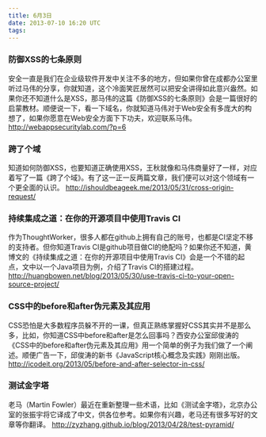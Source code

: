```yaml
---
title: 6月3日
date: 2013-07-10 16:20 UTC
tags:
---
```

### 防御XSS的七条原则
安全一直是我们在企业级软件开发中关注不多的地方，但如果你曾在成都办公室里听过马伟的分享，你就知道，这个冷面笑匠居然可以把安全讲得如此意兴盎然。如果你还不知道什么是XSS，那马伟的这篇《防御XSS的七条原则》会是一篇很好的启蒙教材。顺便说一下，看一下域名，你就知道马伟对于Web安全有多庞大的构想了，如果你愿意在Web安全方面下下功夫，欢迎联系马伟。
http://webappsecuritylab.com/?p=6

### 跨了个域
知道如何防御XSS，也要知道正确使用XSS，王秋就像和马伟商量好了一样，对应着写了一篇《跨了个域》。有了这一正一反两篇文章，我们便可以对这个领域有一个更全面的认识。
http://ishouldbeageek.me/2013/05/31/cross-origin-request/

### 持续集成之道：在你的开源项目中使用Travis CI
作为ThoughtWorker，很多人都在github上拥有自己的账号，也都是CI坚定不移的支持者。但你知道Travis CI是github项目做CI的绝配吗？如果你还不知道，黄博文的《持续集成之道：在你的开源项目中使用Travis CI》会是一个不错的起点，文中以一个Java项目为例，介绍了Travis CI的搭建过程。
http://huangbowen.net/blog/2013/05/30/use-travis-ci-to-your-open-source-project/

### CSS中的before和after伪元素及其应用
CSS恐怕是大多数程序员躲不开的一课，但真正熟练掌握好CSS其实并不是那么多，比如，你知道CSS中before和after是怎么回事吗？西安办公室邱俊涛的《CSS中的before和after伪元素及其应用》用一个简单的例子为我们做了一个阐述。顺便广告一下，邱俊涛的新书《JavaScript核心概念及实践》刚刚出版。
http://icodeit.org/2013/05/before-and-after-selector-in-css/

### 测试金字塔
老马（Martin Fowler）最近在重新整理一些术语，比如《测试金字塔》，北京办公室的张振宇将它译成了中文，供各位参考。如果你有兴趣，老马还有很多写好的文章等你翻译。
http://zyzhang.github.io/blog/2013/04/28/test-pyramid/

